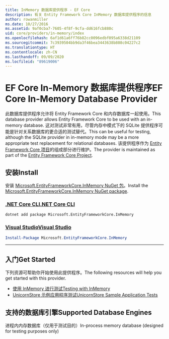 ```yaml
---
title: InMemory 数据库提供程序 - EF Core
description: 有关 Entity Framework Core InMemory 数据库提供程序的信息
author: rowanmiller
ms.date: 10/27/2016
ms.assetid: 9af0cba7-7605-4f8f-9cfa-dd616fcb880c
uid: core/providers/in-memory/index
ms.openlocfilehash: 6af1d61a6ff76b82cc0096edbf095a6338d21109
ms.sourcegitcommit: 7c3939504bb9da3f46bea3443638b808c04227c2
ms.translationtype: HT
ms.contentlocale: zh-CN
ms.lasthandoff: 09/09/2020
ms.locfileid: "89619006"
---
```

# <a name="ef-core-in-memory-database-provider"></a><span data-ttu-id="b2e2d-103">EF Core In-Memory 数据库提供程序</span><span class="sxs-lookup"><span data-stu-id="b2e2d-103">EF Core In-Memory Database Provider</span></span>

<span data-ttu-id="b2e2d-104">此数据库提供程序允许将 Entity Framework Core 和内存数据库一起使用。</span><span class="sxs-lookup"><span data-stu-id="b2e2d-104">This database provider allows Entity Framework Core to be used with an in-memory database.</span></span> <span data-ttu-id="b2e2d-105">这对测试非常有用，尽管内存中模式下的 SQLite 提供程序可能是针对关系数据库的更合适的测试替代。</span><span class="sxs-lookup"><span data-stu-id="b2e2d-105">This can be useful for testing, although the SQLite provider in in-memory mode may be a more appropriate test replacement for relational databases.</span></span> <span data-ttu-id="b2e2d-106">该提供程序作为 [Entity Framework Core 项目](https://github.com/aspnet/EntityFrameworkCore)的组成部分进行维护。</span><span class="sxs-lookup"><span data-stu-id="b2e2d-106">The provider is maintained as part of the [Entity Framework Core Project](https://github.com/aspnet/EntityFrameworkCore).</span></span>

## <a name="install"></a><span data-ttu-id="b2e2d-107">安装</span><span class="sxs-lookup"><span data-stu-id="b2e2d-107">Install</span></span>

<span data-ttu-id="b2e2d-108">安装 [Microsoft.EntityFrameworkCore.InMemory NuGet 包](https://www.nuget.org/packages/Microsoft.EntityFrameworkCore.InMemory/)。</span><span class="sxs-lookup"><span data-stu-id="b2e2d-108">Install the [Microsoft.EntityFrameworkCore.InMemory NuGet package](https://www.nuget.org/packages/Microsoft.EntityFrameworkCore.InMemory/).</span></span>

### <a name="net-core-cli"></a>[<span data-ttu-id="b2e2d-109">.NET Core CLI</span><span class="sxs-lookup"><span data-stu-id="b2e2d-109">.NET Core CLI</span></span>](#tab/dotnet-core-cli)

```dotnetcli
dotnet add package Microsoft.EntityFrameworkCore.InMemory
```

### <a name="visual-studio"></a>[<span data-ttu-id="b2e2d-110">Visual Studio</span><span class="sxs-lookup"><span data-stu-id="b2e2d-110">Visual Studio</span></span>](#tab/vs)

``` powershell
Install-Package Microsoft.EntityFrameworkCore.InMemory
```

***

## <a name="get-started"></a><span data-ttu-id="b2e2d-111">入门</span><span class="sxs-lookup"><span data-stu-id="b2e2d-111">Get Started</span></span>

<span data-ttu-id="b2e2d-112">下列资源可帮助你开始使用此提供程序。</span><span class="sxs-lookup"><span data-stu-id="b2e2d-112">The following resources will help you get started with this provider.</span></span>

* [<span data-ttu-id="b2e2d-113">使用 InMemory 进行测试</span><span class="sxs-lookup"><span data-stu-id="b2e2d-113">Testing with InMemory</span></span>](xref:core/miscellaneous/testing/in-memory)
* [<span data-ttu-id="b2e2d-114">UnicornStore 示例应用程序测试</span><span class="sxs-lookup"><span data-stu-id="b2e2d-114">UnicornStore Sample Application Tests</span></span>](https://github.com/rowanmiller/UnicornStore/blob/master/UnicornStore/src/UnicornStore.Tests/Controllers/ShippingControllerTests.cs)

## <a name="supported-database-engines"></a><span data-ttu-id="b2e2d-115">支持的数据库引擎</span><span class="sxs-lookup"><span data-stu-id="b2e2d-115">Supported Database Engines</span></span>

<span data-ttu-id="b2e2d-116">进程内内存数据库（仅用于测试目的）</span><span class="sxs-lookup"><span data-stu-id="b2e2d-116">In-process memory database (designed for testing purposes only)</span></span>
